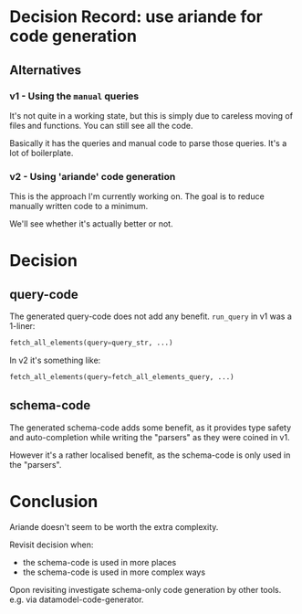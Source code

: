 # Decision Record: use ariande for code generation


## Alternatives

### v1 - Using the `manual` queries

It's not quite in a working state, but this is simply due to careless moving of files
and functions. You can still see all the code.

Basically it has the queries and manual code to parse those queries. It's a lot of
boilerplate.

### v2 - Using 'ariande' code generation

This is the approach I'm currently working on. The goal is to reduce manually written
code to a minimum.

We'll see whether it's actually better or not.

# Decision

## query-code
The generated query-code does not add any benefit. `run_query` in v1 was a 1-liner:

```python
fetch_all_elements(query=query_str, ...)
```

In v2 it's something like:

```python
fetch_all_elements(query=fetch_all_elements_query, ...)
```

## schema-code
The generated schema-code adds some benefit, as it provides type safety and auto-completion while writing the "parsers" as they were coined in v1.

However it's a rather localised benefit, as the schema-code is only used in the
"parsers".

# Conclusion

Ariande doesn't seem to be worth the extra complexity.

Revisit decision when:
* the schema-code is used in more places
* the schema-code is used in more complex ways

Opon revisiting investigate schema-only code generation by other tools.
e.g. via datamodel-code-generator.
